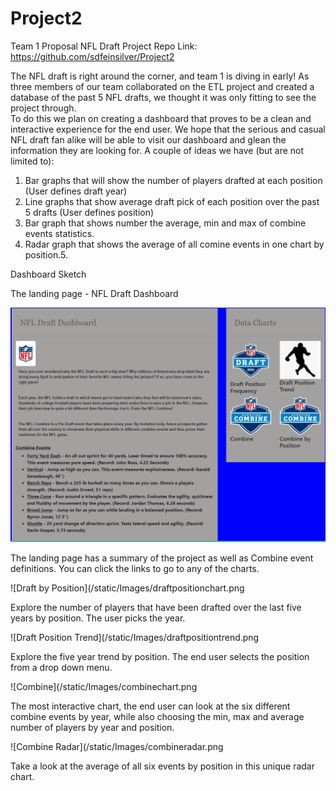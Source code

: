 # Project2
Team 1 Proposal
NFL Draft
Project Repo Link: https://github.com/sdfeinsilver/Project2

The NFL draft is right around the corner, and team 1 is diving in early!  As three members of our team collaborated on the ETL project and created a database of the past 5 NFL drafts, we thought it was only fitting to see the project through.  
To do this we plan on creating a dashboard that proves to be a clean and interactive experience for the end user.  We hope that the serious and casual NFL draft fan alike will be able to visit our dashboard and glean the information they are looking for. 
A couple of ideas we have (but are not limited to):
1.	Bar graphs that will show the number of players drafted at each position (User defines draft year)
2.	Line graphs that show average draft pick of each position over the past 5 drafts (User defines position)
3.	Bar graph that shows number the average, min and max of combine events statistics.
4.	Radar graph that shows the average of all comine events in one chart by position.5.	

Dashboard Sketch

The landing page - NFL Draft Dashboard

![Landing Page](/static/Images/landingpage.png)

The landing page has a summary of the project as well as Combine event definitions.  You can click the links to go to any of the charts.

![Draft by Position](/static/Images/draftpositionchart.png

Explore the number of players that have been drafted over the last five years by position.  The user picks the year.

![Draft  Position Trend](/static/Images/draftpositiontrend.png

Explore the five year trend by position.  The end user selects the position from a drop down menu.

![Combine](/static/Images/combinechart.png

The most interactive chart, the end user can look at the six different combine events by year, while also choosing the min, max and average number of players by year and position.

![Combine Radar](/static/Images/combineradar.png

Take a look at the average of all six events by position in this unique radar chart.
